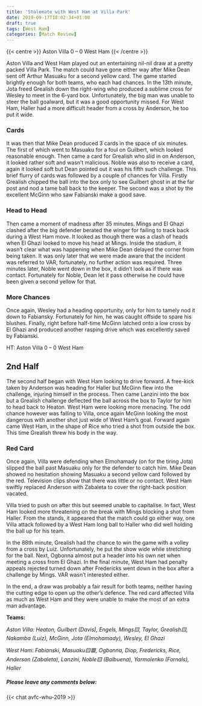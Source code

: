 ```yaml
---
title: 'Stalemate with West Ham at Villa Park'
date: 2019-09-17T18:02:34+01:00
draft: true
tags: [West Ham]
categories: [Match Review]
---
```


{{< centre >}} Aston Villa 0 – 0 West Ham {{< /centre >}}

Aston Villa and West Ham played out an entertaining nil-nil draw at a pretty packed Villa Park. The match could have gone either way after Mike Dean sent off Arthur Masuaku for a second yellow card. The game started brightly enough for both teams, who each had chances. In the 13th minute, Jota freed Grealish down the right-wing who produced a sublime cross for Wesley to meet in the 6-yard box. Unfortunately, the big man was unable to steer the ball goalward, but it was a good opportunity missed. For West Ham, Haller had a more difficult header from a cross by Anderson, he too put it wide.

### Cards
It was then that Mike Dean produced 3 cards in the space of six minutes. The first of which went to Masuaku for a foul on Guilbert, which looked reasonable enough. Then came a card for Grealish who slid in on Anderson, it looked rather soft and wasn’t malicious. Noble was also to receive a card, again it looked soft but Dean pointed out it was his fifth such challenge. This brief flurry of cards was followed by a couple of chances for Villa. Firstly Grealish chipped the ball into the box only to see Guilbert ghost in at the far post and nod a tame ball back to the keeper. The second was a shot by the excellent McGinn who saw Fabianski make a good save.

### Head to Head
Then came a moment of madness after 35 minutes. Mings and El Ghazi clashed after the big defender berated the winger for failing to track back during a West Ham move. It looked as though there was a clash of heads when El Ghazi looked to move his head at Mings. Inside the stadium, it wasn’t clear what was happening when Mike Dean delayed the corner from being taken. It was only later that we were made aware that the incident was referred to VAR, fortunately, no further action was required. Three minutes later, Noble went down in the box, it didn’t look as if there was contact. Fortunately for Noble, Dean let it pass otherwise he could have been given a second yellow for that.

### More Chances
Once again, Wesley had a heading opportunity, only for him to tamely nod it down to Fabiansky. Fortunately for him, he was caught offside to spare his blushes. Finally, right before half-time McGinn latched onto a low cross by El Ghazi and produced another rasping drive which was excellently saved by Fabianski.

HT: Aston Villa 0 – 0 West Ham

## 2nd Half
The second half began with West Ham looking to drive forward. A free-kick taken by Anderson was heading for Haller but McGinn flew into the challenge, injuring himself in the process. Then came Lanzini into the box but a Grealish challenge deflected the ball across the box to Taylor for him to head back to Heaton. West Ham were looking more menacing. The odd chance however was falling to Villa, once again McGinn looking the most dangerous with another shot just wide of West Ham’s goal. Forward again came West Ham, in the shape of Rice who tried a shot from outside the box. This time Grealish threw his body in the way.

### Red Card
Once again, Villa were defending when Elmohamady (on for the tiring Jota) slipped the ball past Masuaku only for the defender to catch him. Mike Dean showed no hesitation showing Masuaku a second yellow card followed by the red. Television clips show that there was little or no contact. West Ham swiftly replaced Anderson with Zabaleta to cover the right-back position vacated.

Villa tried to push on after this but seemed unable to capitalise. In fact, West Ham looked more threatening on the break with Mings blocking a shot from Haller. From the stands, it appeared that the match could go either way, one Villa attack followed by a West Ham long ball to Haller who did well holding the ball up for his team.

In the 88th minute, Grealish had the chance to win the game with a volley from a cross by Luiz. Unfortunately, he put the show wide while stretching for the ball. Next, Ogbonna almost put a header into his own net when meeting a cross from El Ghazi. In the final minute, West Ham had penalty appeals rejected turned down after Fredericks went down in the box after a challenge by Mings. VAR wasn’t interested either.

In the end, a draw was probably a fair result for both teams, neither having the cutting edge to open up the other’s defence. The red card affected Villa as much as West Ham and they were unable to make the most of an extra man advantage.

**Teams:**

*Aston Villa: Heaton, Guilbert (Davis), Engels, Mings🟨, Taylor, Grealish🟨, Nakamba (Luiz), McGinn, Jota (Elmohamady), Wesley, El Ghazi*

*West Ham: Fabianski, Masuaku🟨🟥, Ogbonna, Diop, Fredericks, Rice, Anderson (Zabaleta), Lanzini, Noble🟨 (Balbuena), Yarmolenko (Fornals), Haller*

##### Please leave any comments below:

{{< chat avfc-whu-2019 >}}